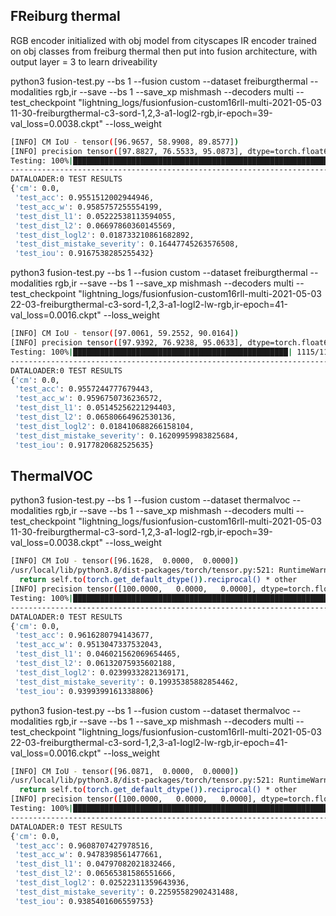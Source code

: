 ## FReiburg thermal

RGB encoder initialized with obj model from cityscapes
IR encoder trained on obj classes from freiburg thermal
then put into fusion architecture, with output layer = 3 to learn driveability

python3 fusion-test.py  --bs 1 --fusion custom --dataset freiburgthermal --modalities rgb,ir --save --bs 1 --save_xp mishmash --decoders multi --test_checkpoint "lightning_logs/fusionfusion-custom16rll-multi-2021-05-03 11-30-freiburgthermal-c3-sord-1,2,3-a1-logl2-rgb,ir-epoch=39-val_loss=0.0038.ckpt" --loss_weight


```bash
[INFO] CM IoU - tensor([96.9657, 58.9908, 89.8577])
[INFO] precision tensor([97.8827, 76.5533, 95.0873], dtype=torch.float64) (89.84110661041362) | recall tensor([99.0431, 71.9995, 94.2324], dtype=torch.float64) (88.42499848473793)
Testing: 100%|██████████████████████████████████████████████████████████████████████████████████████████████████████████████| 1115/1115 [28:37<00:00,  1.54s/it]
--------------------------------------------------------------------------------
DATALOADER:0 TEST RESULTS
{'cm': 0.0,
 'test_acc': 0.9551512002944946,
 'test_acc_w': 0.9585757255554199,
 'test_dist_l1': 0.05222538113594055,
 'test_dist_l2': 0.06697860360145569,
 'test_dist_logl2': 0.018733210861682892,
 'test_dist_mistake_severity': 0.16447745263576508,
 'test_iou': 0.9167538285255432}
```

python3 fusion-test.py  --bs 1 --fusion custom --dataset freiburgthermal --modalities rgb,ir --save --bs 1 --save_xp mishmash --decoders multi --test_checkpoint "lightning_logs/fusionfusion-custom16rll-multi-2021-05-03 22-03-freiburgthermal-c3-sord-1,2,3-a1-logl2-lw-rgb,ir-epoch=41-val_loss=0.0016.ckpt" --loss_weight
```bash
[INFO] CM IoU - tensor([97.0061, 59.2552, 90.0164])
[INFO] precision tensor([97.9392, 76.9238, 95.0633], dtype=torch.float64) (89.97539493065374) | recall tensor([99.0275, 72.0655, 94.4307], dtype=torch.float64) (88.50790058537645)
Testing: 100%|████████████████████████████████████████████████| 1115/1115 [29:05<00:00,  1.57s/it]
--------------------------------------------------------------------------------
DATALOADER:0 TEST RESULTS
{'cm': 0.0,
 'test_acc': 0.9557244777679443,
 'test_acc_w': 0.9596750736236572,
 'test_dist_l1': 0.05145256221294403,
 'test_dist_l2': 0.06580664962530136,
 'test_dist_logl2': 0.018410688266158104,
 'test_dist_mistake_severity': 0.16209959983825684,
 'test_iou': 0.9177820682525635}
```

## ThermalVOC

python3 fusion-test.py  --bs 1 --fusion custom --dataset thermalvoc --modalities rgb,ir --save --bs 1 --save_xp mishmash --decoders multi --test_checkpoint "lightning_logs/fusionfusion-custom16rll-multi-2021-05-03 11-30-freiburgthermal-c3-sord-1,2,3-a1-logl2-rgb,ir-epoch=39-val_loss=0.0038.ckpt" --loss_weight
```bash
[INFO] CM IoU - tensor([96.1628,  0.0000,  0.0000])
/usr/local/lib/python3.8/dist-packages/torch/tensor.py:521: RuntimeWarning: invalid value encountered in multiply
  return self.to(torch.get_default_dtype()).reciprocal() * other
[INFO] precision tensor([100.0000,   0.0000,   0.0000], dtype=torch.float64) (33.333333298420875) | recall tensor([96.1628,     nan,     nan], dtype=torch.float64) (nan)
Testing: 100%|█████████████████████████████████████████████████████████████████████████████████████████████| 1659/1659 [43:49<00:00,  1.58s/it]
--------------------------------------------------------------------------------
DATALOADER:0 TEST RESULTS
{'cm': 0.0,
 'test_acc': 0.9616280794143677,
 'test_acc_w': 0.9513047337532043,
 'test_dist_l1': 0.046021562069654465,
 'test_dist_l2': 0.06132075935602188,
 'test_dist_logl2': 0.02399332821369171,
 'test_dist_mistake_severity': 0.19935385882854462,
 'test_iou': 0.9399399161338806}
```

python3 fusion-test.py  --bs 1 --fusion custom --dataset thermalvoc --modalities rgb,ir --save --bs 1 --save_xp mishmash --decoders multi --test_checkpoint "lightning_logs/fusionfusion-custom16rll-multi-2021-05-03 22-03-freiburgthermal-c3-sord-1,2,3-a1-logl2-lw-rgb,ir-epoch=41-val_loss=0.0016.ckpt" --loss_weight

```bash
[INFO] CM IoU - tensor([96.0871,  0.0000,  0.0000])
/usr/local/lib/python3.8/dist-packages/torch/tensor.py:521: RuntimeWarning: invalid value encountered in multiply
  return self.to(torch.get_default_dtype()).reciprocal() * other
[INFO] precision tensor([100.0000,   0.0000,   0.0000], dtype=torch.float64) (33.33333320796612) | recall tensor([96.0871,     nan,     nan], dtype=torch.float64) (nan)
Testing: 100%|█████████████████████████████████████████████████████████████████████████████████████████████| 1659/1659 [43:33<00:00,  1.58s/it]
--------------------------------------------------------------------------------
DATALOADER:0 TEST RESULTS
{'cm': 0.0,
 'test_acc': 0.9608707427978516,
 'test_acc_w': 0.9478398561477661,
 'test_dist_l1': 0.04797082021832466,
 'test_dist_l2': 0.06565381586551666,
 'test_dist_logl2': 0.02522311359643936,
 'test_dist_mistake_severity': 0.22595582902431488,
 'test_iou': 0.9385401606559753}
```
